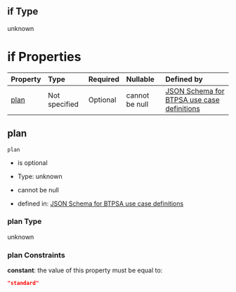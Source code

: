 ## if Type

unknown

# if Properties

| Property      | Type          | Required | Nullable       | Defined by                                                                                                                                                                                                                                    |
| :------------ | :------------ | :------- | :------------- | :-------------------------------------------------------------------------------------------------------------------------------------------------------------------------------------------------------------------------------------------- |
| [plan](#plan) | Not specified | Optional | cannot be null | [JSON Schema for BTPSA use case definitions](btpsa-usecase-properties-services-items-allof-1-then-allof-109-then-allof-0-if-properties-plan.md "undefined#/properties/services/items/allOf/1/then/allOf/109/then/allOf/0/if/properties/plan") |

## plan



`plan`

*   is optional

*   Type: unknown

*   cannot be null

*   defined in: [JSON Schema for BTPSA use case definitions](btpsa-usecase-properties-services-items-allof-1-then-allof-109-then-allof-0-if-properties-plan.md "undefined#/properties/services/items/allOf/1/then/allOf/109/then/allOf/0/if/properties/plan")

### plan Type

unknown

### plan Constraints

**constant**: the value of this property must be equal to:

```json
"standard"
```
